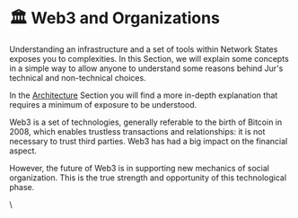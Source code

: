 # 🏛 Web3 and Organizations

Understanding an infrastructure and a set of tools within Network States exposes you to complexities. In this Section, we will explain some concepts in a simple way to allow anyone to understand some reasons behind Jur's technical and non-technical choices.

In the [Architecture](https://app.gitbook.com/o/0gcIfR6h7zg1xTLArrpK/s/e0gh1TDq8xPigDfix7j0/\~/changes/hEmSdWd2UxvuJs3L3Fd7/architecture) Section you will find a more in-depth explanation that requires a minimum of exposure to be understood.



Web3 is a set of technologies, generally referable to the birth of Bitcoin in 2008, which enables trustless transactions and relationships: it is not necessary to trust third parties. Web3 has had a big impact on the financial aspect.

However, the future of Web3 is in supporting new mechanics of social organization. This is the true strength and opportunity of this technological phase.

\
